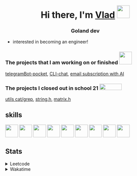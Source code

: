 <h1 align="center">Hi there, I'm <a href="https://t.me/N0gameNol1fee" target="_blank">Vlad</a> 
<img src="https://github.com/blackcater/blackcater/raw/main/images/Hi.gif" height="40"/></h1>
<h3 align="center">Goland dev</h3>

- interested in becoming an engineer!

<div>
 <h3>The projects that I am working on or finished <img height="40" width="40" src="https://cdn.simpleicons.org/go/sapphirine title = go">  </h3>
 <a href="https://github.com/Nol1feee/telegramBot-pocket">telegramBot-pocket</a>,
 <a href="https://github.com/Nol1feee/CLI-chat">CLI-chat</a>,
 <a href="https://github.com/Nol1feee/email-subscription-with-AI">email subscription with AI</a>
</div>

<div>
<h3>The projects I closed out in school 21 <img height="20" width="70" src="https://upload.wikimedia.org/wikipedia/commons/9/9b/Sberbank_Logo_2020.svg"> </h3>
<a href="https://github.com/Nol1feee/s21_grep-cat">utils cat/grep</a>,
<a href="https://github.com/Nol1feee/s21_string">string.h</a>, 
<a href="https://github.com/Nol1feee/s21_matrix">matrix.h</a>
</div>

<div>
 <h2>skills</h2>
<img height="40" width="40" src="https://cdn.simpleicons.org/go/sapphirine title = go"> 
<img height="40" width="40" src="https://cdn.simpleicons.org/docker/sapphirine title = docker">
<img height="40" width="40" src="https://cdn.simpleicons.org/PostgreSQL/sapphirine title = postgres"/>
<img height="40" width="40" src="https://cdn.simpleicons.org/git/sapphirine title = git"/>
<img height="40" width="40" src="https://cdn.simpleicons.org/gitlab/sapphirine title = gitlab"/>
<img height="40" width="40" src="https://cdn.simpleicons.org/swagger/sapphirine title = swagger"/>
<img height="40" width="40" src="https://cdn.simpleicons.org/gin/sapphirine title = gin"/>
<img height="40" width="40" src="https://cdn.simpleicons.org/gnubash/sapphirine title = bash"/>
<img height="40" width="40" src="https://cdn.simpleicons.org/C/sapphirine title = c"/> 
</div>

<h2>Stats</h2>
<details><summary>Leetcode</summary>

[![Nol1fe LeetCode stats](https://leetcode-stats-six.vercel.app/api?username=Nol1feee&theme=dark)](https://leetcode.com/Nol1feee/)
</details>

<details><summary>Wakatime</summary>
 
<!--START_SECTION:waka-->
📊 **This Week I Spent My Time On** 

```text
💬 Programming Languages: 
Go                       7 hrs 16 mins       █████████████████░░░░░░░░   69.57 % 
YAML                     1 hr 3 mins         ███░░░░░░░░░░░░░░░░░░░░░░   10.13 % 
Makefile                 37 mins             ██░░░░░░░░░░░░░░░░░░░░░░░   06.01 % 
SQL                      18 mins             █░░░░░░░░░░░░░░░░░░░░░░░░   03.01 % 
Protocol Buffer          15 mins             █░░░░░░░░░░░░░░░░░░░░░░░░   02.44 % 

🐱‍💻 Projects: 
SSO                      9 hrs 16 mins       ██████████████████████░░░   88.72 % 
protos                   29 mins             █░░░░░░░░░░░░░░░░░░░░░░░░   04.77 % 
auth                     20 mins             █░░░░░░░░░░░░░░░░░░░░░░░░   03.24 % 
zeus                     12 mins             █░░░░░░░░░░░░░░░░░░░░░░░░   02.01 % 
CLI-chat                 5 mins              ░░░░░░░░░░░░░░░░░░░░░░░░░   00.96 % 

💻 Operating System: 
Mac                      10 hrs 27 mins      █████████████████████████   100.00 % 
```


 Last Updated on 20/02/2024 01:15:50 UTC
<!--END_SECTION:waka-->
</details>
